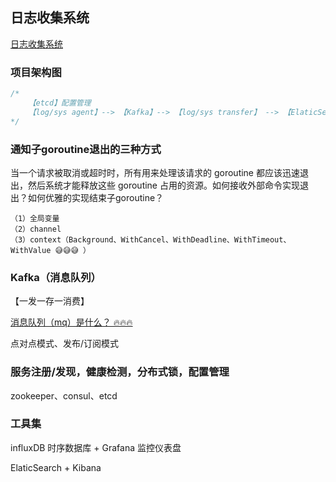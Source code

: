 ## 日志收集系统

[ 日志收集系统 ](https://www.bilibili.com/video/BV1Df4y1C7o5?p=5)

### 项目架构图

```js
/*
    【etcd】配置管理
    【log/sys agent】--> 【Kafka】--> 【log/sys transfer】 --> 【ElaticSearch + Kibana】/【influxDB + Grafana】
*/
```
### 通知子goroutine退出的三种方式

当一个请求被取消或超时时，所有用来处理该请求的 goroutine 都应该迅速退出，然后系统才能释放这些 goroutine 占用的资源。如何接收外部命令实现退出？如何优雅的实现结束子goroutine？

    （1）全局变量
    （2）channel
    （3）context（Background、WithCancel、WithDeadline、WithTimeout、WithValue 😅😅😅 ）


### Kafka（消息队列）

【一发一存一消费】

[消息队列（mq）是什么？  🔥🔥🔥](https://www.zhihu.com/question/54152397/answer/1802083263)

点对点模式、发布/订阅模式

### 服务注册/发现，健康检测，分布式锁，配置管理

zookeeper、consul、etcd

### 工具集

influxDB 时序数据库 + Grafana 监控仪表盘

ElaticSearch + Kibana



